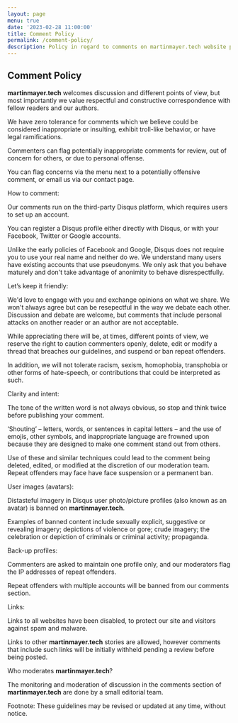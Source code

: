```yaml
---
layout: page
menu: true
date: '2023-02-28 11:00:00'
title: Comment Policy
permalink: /comment-policy/
description: Policy in regard to comments on martinmayer.tech website posts
---
```

<h2>Comment Policy</h2>

**martinmayer.tech** welcomes discussion and different points of view, but most importantly we value respectful and constructive correspondence with fellow readers and our authors.

We have zero tolerance for comments which we believe could be considered inappropriate or insulting, exhibit troll-like behavior, or have legal ramifications.

Commenters can flag potentially inappropriate comments for review, out of concern for others, or due to personal offense.

You can flag concerns via the menu next to a potentially offensive comment, or email us via our contact page.

How to comment:

Our comments run on the third-party Disqus platform, which requires users to set up an account.

You can register a Disqus profile either directly with Disqus, or with your Facebook, Twitter or Google accounts.

Unlike the early policies of Facebook and Google, Disqus does not require you to use your real name and neither do we. We understand many users have existing accounts that use pseudonyms. We only ask that you behave maturely and don't take advantage of anonimity to behave disrespectfully.

Let’s keep it friendly:

We'd love to engage with you and exchange opinions on what we share. We won't always agree but can be resepectful in the way we debate each other. Discussion and debate are welcome, but comments that include personal attacks on another reader or an author are not acceptable.

While appreciating there will be, at times, different points of view, we reserve the right to caution commenters openly, delete, edit or modify a thread that breaches our guidelines, and suspend or ban repeat offenders.

In addition, we will not tolerate racism, sexism, homophobia, transphobia or other forms of hate-speech, or contributions that could be interpreted as such.

Clarity and intent:

The tone of the written word is not always obvious, so stop and think twice before publishing your comment.

‘Shouting’ – letters, words, or sentences in capital letters – and the use of emojis, other symbols, and inappropriate language are frowned upon because they are designed to make one comment stand out from others.

Use of these and similar techniques could lead to the comment being deleted, edited, or modified at the discretion of our moderation team. Repeat offenders may face have face suspension or a permanent ban.

User images (avatars):

Distasteful imagery in Disqus user photo/picture profiles (also known as an avatar) is banned on **martinmayer.tech**.

Examples of banned content include sexually explicit, suggestive or revealing imagery; depictions of violence or gore; crude imagery; the celebration or depiction of criminals or criminal activity; propaganda.

Back-up profiles:

Commenters are asked to maintain one profile only, and our moderators flag the IP addresses of repeat offenders.

Repeat offenders with multiple accounts will be banned from our comments section.

Links:

Links to all websites have been disabled, to protect our site and visitors against spam and malware.

Links to other **martinmayer.tech** stories are allowed, however comments that include such links will be initially withheld pending a review before being posted.

Who moderates **martinmayer.tech**?

The monitoring and moderation of discussion in the comments section of **martinmayer.tech** are done by a small editorial team.

Footnote: These guidelines may be revised or updated at any time, without notice.
